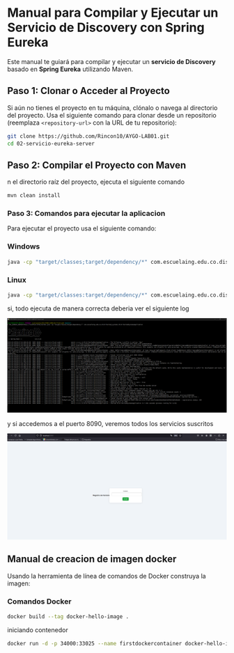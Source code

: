 # Manual para Compilar y Ejecutar un Servicio de Discovery con Spring Eureka

Este manual te guiará para compilar y ejecutar un **servicio de Discovery** basado en **Spring Eureka** utilizando Maven.


## Paso 1: Clonar o Acceder al Proyecto

Si aún no tienes el proyecto en tu máquina, clónalo o navega al directorio del proyecto. Usa el siguiente comando para clonar desde un repositorio (reemplaza `<repository-url>` con la URL de tu repositorio):

```bash
git clone https://github.com/Rincon10/AYGO-LAB01.git
cd 02-servicio-eureka-server
```

## Paso 2: Compilar el Proyecto con Maven

n el directorio raíz del proyecto, ejecuta el siguiente comando 

```bash
mvn clean install
```

### Paso 3: Comandos para ejecutar la aplicacion 

Para ejecutar el proyecto usa el siguiente comando:

### Windows


```bash
java -cp "target/classes;target/dependency/*" com.escuelaing.edu.co.distribuited_systems.eureka.servicio_eureka_server.ServicioEurekaServerApplication
```

### Linux

```bash
java -cp "target/classes:target/dependency/*" com.escuelaing.edu.co.distribuited_systems.eureka.servicio_eureka_server.ServicioEurekaServerApplication
```

si, todo ejecuta de manera correcta deberia ver el siguiente log

![alt text](../docs/img/02-cmd-front.png)

y si accedemos a el puerto 8090, veremos todos los servicios suscritos

![alt text](../docs/img/03-front.png)

## Manual de creacion de imagen docker

Usando la herramienta de línea de comandos de Docker construya la imagen:
### Comandos Docker

```bash 
docker build --tag docker-hello-image .
```

iniciando contenedor
```bash
docker run -d -p 34000:33025 --name firstdockercontainer docker-hello-image`
```
